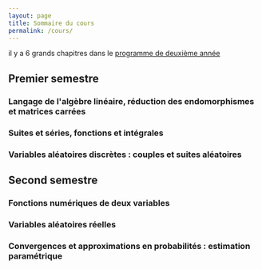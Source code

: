 ```yaml
---
layout: page
title: Sommaire du cours
permalink: /cours/
---
```


il y a 6 grands chapitres dans le [<span class="glyphicon glyphicon-level-up"></span>programme de deuxième année](/pdf/programmeECE2.pdf)

## Premier semestre

### Langage de l'algèbre linéaire, réduction des endomorphismes et matrices carrées

### Suites et séries, fonctions et intégrales

### Variables aléatoires discrètes : couples et suites aléatoires

## Second semestre

### Fonctions numériques de deux variables

### Variables aléatoires réelles

### Convergences et approximations en probabilités : estimation paramétrique

